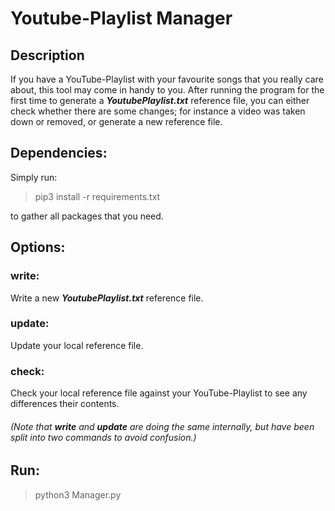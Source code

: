 # Youtube-Playlist Manager

## Description

If you have a YouTube-Playlist with your favourite songs that you really care about, this tool may come in handy to you. 
After running the program for the first time to generate a __*YoutubePlaylist.txt*__ reference file, you can either check 
whether there are some changes; for instance a video was taken down or removed, or generate a new reference file.

   
## Dependencies:
 
 Simply run: 
 
 > pip3 install -r requirements.txt
 
 to gather all packages that you need.  
 
  
## Options: 

### write:
Write a new __*YoutubePlaylist.txt*__ reference file.

### update:
Update your local reference file. 

### check:
Check your local reference file against your YouTube-Playlist to see any differences their contents.

###### (Note that __write__ and __update__ are doing the same internally, but have been split into two commands to avoid confusion.)

    
## Run:
> python3 Manager.py

